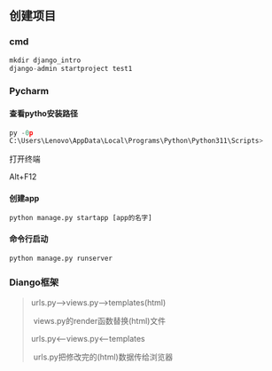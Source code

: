 ## 创建项目

### cmd

```py
mkdir django_intro
django-admin startproject test1

```



### Pycharm

#### 查看pytho安装路径

```py
py -0p 
C:\Users\Lenovo\AppData\Local\Programs\Python\Python311\Scripts>
```

打开终端

Alt+F12

#### 创建app

```py
python manage.py startapp [app的名字]
```

#### 命令行启动

```py
python manage.py runserver
```

### Diango框架

>urls.py-->views.py-->templates(html)
>
>​	views.py的render函数替换(html)文件
>
>urls.py<--views.py<--templates
>
>​	urls.py把修改完的(html)数据传给浏览器